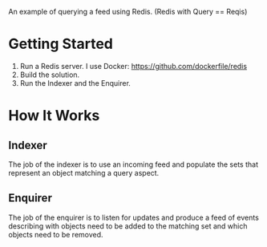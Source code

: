 An example of querying a feed using Redis. (Redis with Query == Reqis)

# Getting Started
1. Run a Redis server. I use Docker: https://github.com/dockerfile/redis
2. Build the solution.
3. Run the Indexer and the Enquirer.

# How It Works
## Indexer
The job of the indexer is to use an incoming feed and populate the sets that represent an object matching a query aspect.
## Enquirer
The job of the enquirer is to listen for updates and produce a feed of events describing with objects need to be added to the matching set and which objects need to be removed.
